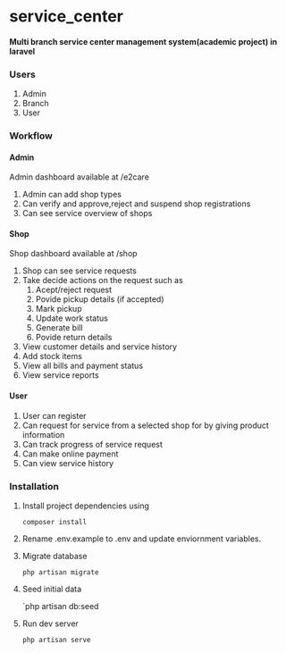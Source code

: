 # service_center
#### Multi branch service center management system(academic project) in laravel 

### Users
1. Admin
2. Branch
3. User

### Workflow 
#### Admin
Admin dashboard available at /e2care

1. Admin can add shop types
2. Can verify and approve,reject and suspend shop registrations
3. Can see service overview of shops
#### Shop
Shop dashboard available at /shop

1. Shop can see service requests
2. Take decide actions on the request such as
    1. Acept/reject request
    2. Povide pickup details (if accepted)
    3. Mark pickup
    4. Update work status
    5. Generate bill
    6. Povide return details
3. View customer details and service history
4. Add stock items
5. View all bills and payment status
6. View service reports
#### User
1. User can register
2. Can request for service from a selected shop for by giving product information
3. Can track progress of service request
4. Can make online payment
5. Can view service history
### Installation
1. Install project dependencies using 

    `composer install`

2. Rename .env.example to .env and update enviornment variables.
3. Migrate database

    `php artisan migrate`
  
4. Seed initial data

    `php artisan db:seed
    
5. Run dev server
    
    `php artisan serve`
    
  
